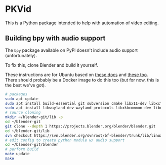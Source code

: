 # PKVid

This is a Python package intended to help with automation of video editing.

## Building bpy with audio support

The `bpy` package available on PyPI doesn't include audio support (unfortunately).

To fix this, clone Blender and build it yourself.

These instructions are for Ubuntu based on [these docs](https://wiki.blender.org/wiki/Building_Blender/Linux/Ubuntu) and [these too](https://wiki.blender.org/wiki/Building_Blender/Other/BlenderAsPyModule). There should probably be a Docker image to do this too (but for now, this is the best we've got).

```bash
# packages
sudo apt update
sudo apt install build-essential git subversion cmake libx11-dev libxxf86vm-dev libxcursor-dev libxi-dev libxrandr-dev libxinerama-dev libegl-dev
sudo apt install libwayland-dev wayland-protocols libxkbcommon-dev libdbus-1-dev linux-libc-dev
# source cloning
mkdir ~/blender-git/lib -p
cd ~/blender-git
git clone --depth 1 https://projects.blender.org/blender/blender.git
cd ~/blender-git/lib
svn checkout https://svn.blender.org/svnroot/bf-blender/trunk/lib/linux_x86_64_glibc_228
# edit config to create python module w/ audio support
cd ~/blender-git/blender
# perform build
make update
make
```
